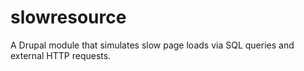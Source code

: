 slowresource
============

A Drupal module that simulates slow page loads via SQL queries and external HTTP requests.
